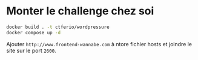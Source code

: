 # Monter le challenge chez soi

```bash
docker build . -t ctferio/wordpressure
docker compose up -d
```

Ajouter `http://www.frontend-wannabe.com` à ntore fichier hosts et joindre le site sur le port `2600`.
